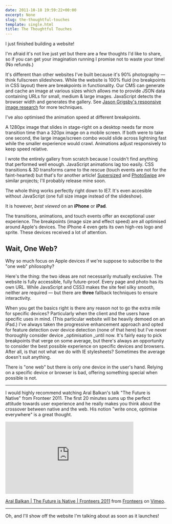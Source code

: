 ```yaml
---
date: 2011-10-18 19:59:22+00:00
excerpt: None
slug: the-thoughtful-touches
template: single.html
title: The Thoughtful Touches
---
```


I just finished building a website!

I'm afraid it's not live just yet but there are a few thoughts I'd like to share, so if you can get your imagination running I promise not to waste your time! (No refunds.)

It's different than other websites I've built because it's 90% photography — think fullscreen slideshows. While the website is 100% fluid (no breakpoints in CSS layout) there are breakpoints in functionality. Our CMS can generate and cache an image at various sizes which allows me to provide JSON data containing URLs for small, medium & large images. JavaScript detects the browser width and generates the gallery. See [Jason Grigsby's responsive image research](http://www.cloudfour.com/responsive-imgs/) for more techniques.

I've also optimised the animation speed at different breakpoints.

A 1280px image that slides in stage-right on a desktop needs far more transition time than a 320px image on a mobile screen. If both were to take one second, the large image/screen combo would slide across lightning fast while the smaller experience would crawl. Animations adjust responsively to keep speed relative.

I wrote the entirely gallery from scratch because I couldn't find anything that performed well enough. JavaScript animations lag too easily. CSS transitions & 3D transforms came to the rescue (touch events are not for the faint-hearted) but that's for another article! [Supersized](http://www.buildinternet.com/project/supersized/) and [PhotoSwipe](http://www.photoswipe.com/) are similar projects; I'll probably release mine soon.

The whole thing works perfectly right down to IE7. It's even accesible without JavaScript (one full size image instead of the slideshow).

It is however, _best viewed_ on an **iPhone** or **iPad**.

The transitions, animations, and touch events offer an exceptional user experience. The breakpoints (image size and effect speed) are all optimised around Apple's devices. The iPhone 4 even gets its own high-res logo and sprite. These devices received a lot of attention.


## Wait, One Web?


Why so much focus on Apple devices if we're suppose to subscribe to the "one web" philosophy?

Here's the thing: the two ideas are not necessarily mutually exclusive. The website is fully accessible, fully future-proof. Every page and photo has its own URL. While JavaScript and CSS3 makes the site feel silky smooth, neither are required — but there are **three** fallback techniques to ensure interactivity.

When you get the basics right is there any reason not to go the extra mile for specific devices? Particularly when the client and the users have specific uses in mind. (This particular website will be heavily demoed on an iPad.) I've always taken the progressive enhancement approach and opted for feature detection over device detection (none of that here) but I've never thoroughly consider device _optimisation _until now. It's fairly easy to pick breakpoints that verge on some average, but there's always an opportunity to consider the best possible experience on specific devices and browsers. After all, is that not what we do with IE stylesheets? Sometimes the average doesn't suit anything.

There is "one web" but there is only one device in the user's hand. Relying on a specific device or browser is bad, offering something special when possible is not.


* * *


I would highly recommend watching Aral Balkan's talk "The Future is Native" from Fronteer 2011. The first 20 minutes sums up the perfect attitude towards user experience and he really makes you think about the crossover between native and the web. His notion "write once, optimise everywhere" is a great thought.


<p class="b-post__image"><iframe src="http://player.vimeo.com/video/30659519?title=0&byline=0&portrait=0" frameborder="0" width="400" height="225"></iframe></p>


[Aral Balkan | The Future is Native | Fronteers 2011](http://vimeo.com/30659519) from [Fronteers](http://vimeo.com/fronteers) on [Vimeo](http://vimeo.com).


* * *


Oh, and I'll show off the website I'm talking about as soon as it launches!
